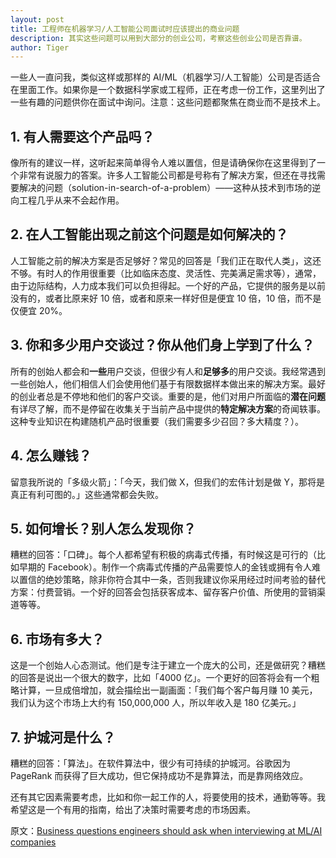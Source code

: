 ```yaml
---
layout: post
title: 工程师在机器学习/人工智能公司面试时应该提出的商业问题
description: 其实这些问题可以用到大部分的创业公司，考察这些创业公司是否靠谱。
author: Tiger
---
```


一些人一直问我，类似这样或那样的 AI/ML（机器学习/人工智能）公司是否适合在里面工作。如果你是一个数据科学家或工程师，正在考虑一份工作，这里列出了一些有趣的问题供你在面试中询问。注意：这些问题都聚焦在商业而不是技术上。

## 1. 有人需要这个产品吗？

像所有的建议一样，这听起来简单得令人难以置信，但是请确保你在这里得到了一个非常有说服力的答案。许多人工智能公司都是号称有了解决方案，但还在寻找需要解决的问题（solution-in-search-of-a-problem）——这种从技术到市场的逆向工程几乎从来不会起作用。

## 2. 在人工智能出现之前这个问题是如何解决的？

人工智能之前的解决方案是否足够好？常见的回答是「我们正在取代人类」，这还不够。有时人的作用很重要（比如临床态度、灵活性、完美满足需求等），通常，由于边际结构，人力成本我们可以负担得起。一个好的产品，它提供的服务是以前没有的，或者比原来好 10 倍，或者和原来一样好但是便宜 10 倍，10 倍，而不是仅便宜 20%。

## 3. 你和多少用户交谈过？你从他们身上学到了什么？

所有的创始人都会和**一些**用户交谈，但很少有人和**足够多**的用户交谈。我经常遇到一些创始人，他们相信人们会使用他们基于有限数据样本做出来的解决方案。最好的创业者总是不停地和他们的客户交谈。重要的是，他们对用户所面临的**潜在问题**有详尽了解，而不是停留在收集关于当前产品中提供的**特定解决方案**的奇闻轶事。这种专业知识在构建随机产品时很重要（我们需要多少召回？多大精度？）。

## 4. 怎么赚钱？

留意我所说的「多级火箭」：「今天，我们做 X，但我们的宏伟计划是做 Y，那将是真正有利可图的。」这些通常都会失败。

## 5. 如何增长？别人怎么发现你？

糟糕的回答：「口碑」。每个人都希望有积极的病毒式传播，有时候这是可行的（比如早期的 Facebook）。制作一个病毒式传播的产品需要惊人的金钱或拥有令人难以置信的绝妙策略，除非你符合其中一条，否则我建议你采用经过时间考验的替代方案：付费营销。一个好的回答会包括获客成本、留存客户价值、所使用的营销渠道等等。

## 6. 市场有多大？

这是一个创始人心态测试。他们是专注于建立一个庞大的公司，还是做研究？糟糕的回答是说出一个很大的数字，比如「4000 亿」。一个更好的回答将会有一个粗略计算，一旦成倍增加，就会描绘出一副画面：「我们每个客户每月赚 10 美元，我们认为这个市场上大约有 150,000,000 人，所以年收入是 180 亿美元。」

## 7. 护城河是什么？

糟糕的回答：「算法」。在软件算法中，很少有可持续的护城河。谷歌因为 PageRank 而获得了巨大成功，但它保持成功不是靠算法，而是靠网络效应。

还有其它因素需要考虑，比如和你一起工作的人，将要使用的技术，通勤等等。我希望这是一个有用的指南，给出了决策时需要考虑的市场因素。

原文：[Business questions engineers should ask when interviewing at ML/AI companies](https://medium.com/@danielgross/seven-questions-to-ask-when-interviewing-for-an-ml-job-1963ccee3a19)
